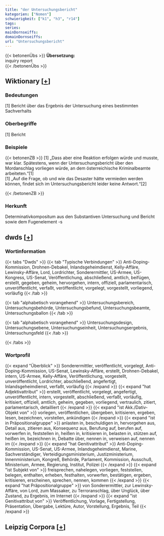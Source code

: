```yaml
---
title: "der Untersuchungsbericht"
kategorien: ["Nomen"]
schwierigkeit: ["k1", "h3", "r14"]
tags:
series:
mainDornseiffs:
domainDornseiffs:
url: "Untersuchungsbericht"
---
```


{{< betonenÜbs >}}
**Übersetzung:**  
inquiry report  
{{< /betonenÜbs >}}

## Wiktionary [[+](https://de.wiktionary.org/wiki/Untersuchungsbericht)]

### Bedeutungen
[1] Bericht über das Ergebnis der Untersuchung eines bestimmten Sachverhalts  

### Oberbegriffe
[1] Bericht  

### Beispiele
{{< betonenZB >}}
[1] „Dass aber eine Reaktion erfolgen würde und musste, war klar. Spätestens, wenn der Untersuchungsbericht über den Mordanschlag vorliegen würde, an dem österreichische Kriminalbeamte arbeiteten.“[1]  
[1] „Auf die Frage, ob und wie das Desaster hätte vermieden werden können, findet sich im Untersuchungsbericht leider keine Antwort.“[2]  

{{< /betonenZB >}}
### Herkunft
Determinativkompositum aus den Substantiven Untersuchung und Bericht sowie dem Fugenelement -s  



## dwds [[+](https://www.dwds.de/wb/Untersuchungsbericht)]

### Wortinformation
{{< tabs "Dwds" >}}
{{< tab "Typische Verbindungen" >}}
Anti-Doping-Kommission, Drohnen-Debakel, Inlandsgeheimdienst, Kelly-Affäre, Lewinsky-Affäre, Lord, Lordrichter, Sonderermittler, US-Armee, US-Kongress, US-Senat, Veröffentlichung, abschließend, amtlich, beifügen, erstellt, gegeben, geheim, hervorgehen, intern, offiziell, parlamentarisch, unveröffentlicht, verfaßt, veröffentlicht, vorgelegt, vorgestellt, vorliegend, vorläufig
{{< /tab >}}

{{< tab "alphabetisch vorangehend" >}}
Untersuchungsbereich, Untersuchungsbehörde, Untersuchungsbefund, Untersuchungsbeamte, Untersuchungsballon
{{< /tab >}}

{{< tab "alphabetisch vorangehend" >}}
Untersuchungsdesign, Untersuchungsebene, Untersuchungseinheit, Untersuchungsergebnis, Untersuchungsfeld
{{< /tab >}}

{{< /tabs >}}

### Wortprofil
{{< expand "Überblick" >}} Sonderermittler, veröffentlicht, vorgelegt, Anti-Doping-Kommission, US-Senat, Lewinsky-Affäre, erstellt, Drohnen-Debakel, intern, US-Armee, Kelly-Affäre, Veröffentlichung, vorgestellt, unveröffentlicht, Lordrichter, abschließend, angefertigt, Inlandsgeheimdienst, verfaßt, vorläufig {{< /expand >}}
{{< expand "hat Adjektivattribut" >}} erstellt, veröffentlicht, vorgelegt, angefertigt, unveröffentlicht, intern, vorgestellt, abschließend, verfaßt, vorläufig, kritisiert, offiziell, amtlich, geheim, gegeben, vorliegend, vertraulich, zitiert, parlamentarisch, detailliert {{< /expand >}}
{{< expand "ist Akk./Dativ-Objekt von" >}} vorlegen, veröffentlichen, übergeben, kritisieren, ergeben, lesen, bezeichnen, vorstellen, ankündigen {{< /expand >}}
{{< expand "ist in Präpositionalgruppe" >}} anlasten in, beschuldigen in, hervorgehen aus, Detail aus, zitieren aus, Konsequenz aus, Berufung auf, berufen auf, vorwerfen in, feststellen in, heißen in, kritisieren in, belasten in, stützen auf, heißen im, bezeichnen in, Debatte über, nennen in, verweisen auf, nennen im {{< /expand >}}
{{< expand "hat Genitivattribut" >}} Anti-Doping-Kommission, US-Senat, US-Armee, Inlandsgeheimdienst, Marine, Sachverständiger, Verteidigungsministerium, Justizministerium, Innenministerium, Kongreß, Behörde, Parlament, Kommission, Ausschuß, Ministerium, Armee, Regierung, Institut, Polizei {{< /expand >}}
{{< expand "ist Subjekt von" >}} freisprechen, nahelegen, vorliegen, feststellen, belegen, enthalten, erheben, festhalten, vorwerfen, bestätigen, ergeben, kritisieren, erscheinen, sprechen, nennen, kommen {{< /expand >}}
{{< expand "hat Präpositionalgruppe" >}} von Sonderermittler, zur Lewinsky-Affäre, von Lord, zum Massaker, zu Terroranschlag, über Unglück, über Zustand, zu Ergebnis, im Internet {{< /expand >}}
{{< expand "ist Genitivattribut von" >}} Veröffentlichung, Vorlage, Fertigstellung, Präsentation, Übergabe, Lektüre, Autor, Vorstellung, Ergebnis, Teil {{< /expand >}}

## Leipzig Corpora [[+](https://corpora.uni-leipzig.de/en/res?word=Untersuchungsbericht&corpusId=deu_newscrawl-public_2018)]

